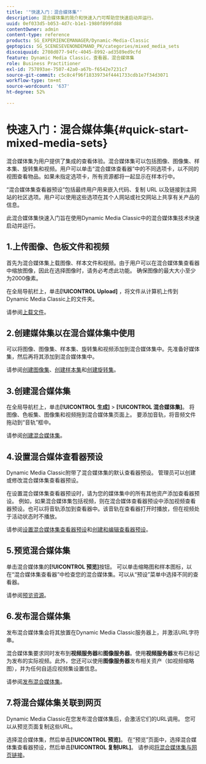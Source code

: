 ```yaml
---
title: '"快速入门：混合媒体集"'
description: 混合媒体集的简介和快速入门可帮助您快速启动并运行。
uuid: 0ef033d5-b053-4d7c-b1e1-1980f899fd88
contentOwner: admin
content-type: reference
products: SG_EXPERIENCEMANAGER/Dynamic-Media-Classic
geptopics: SG_SCENESEVENONDEMAND_PK/categories/mixed_media_sets
discoiquuid: 2708d077-94fc-4045-8992-ad3589ed9cfd
feature: Dynamic Media Classic，查看器，混合媒体集
role: Business Practitioner
exl-id: 757893ae-7507-42a0-a67b-f6542e7231c7
source-git-commit: c5c8c4f96f18339734f4441733cdb1e7f34d3071
workflow-type: tm+mt
source-wordcount: '637'
ht-degree: 52%

---
```


# 快速入门：混合媒体集{#quick-start-mixed-media-sets}

 混合媒体集为用户提供了集成的查看体验。混合媒体集可以包括图像、图像集、样本集、旋转集和视频。用户可以单击“混合媒体查看器”中的不同选项卡，以不同的视图查看物品。如果未指定选项卡，所有资源都将一起显示在样本行中。

“混合媒体集查看器预设”包括最终用户用来嵌入代码、复制 URL 以及链接到主网站的社区选项。用户可以使用这些选项在其个人网站或社交网站上共享有关产品的信息。

此混合媒体集快速入门旨在使用Dynamic Media Classic中的混合媒体集技术快速启动并运行。

## 1.上传图像、色板文件和视频

首先为混合媒体集上载图像、样本文件和视频。由于用户可以在混合媒体集查看器中缩放图像，因此在选择图像时，请务必考虑此功能。 确保图像的最大大小至少为2000像素。

在全局导航栏上，单击&#x200B;**[!UICONTROL Upload]** ，将文件从计算机上传到Dynamic Media Classic上的文件夹。

请参阅[上载文件](uploading-files.md#uploading-your-files)。

## 2.创建媒体集以在混合媒体集中使用

可以将图像、图像集、样本集、旋转集和视频添加到混合媒体集中。先准备好媒体集，然后再将其添加到混合媒体集中。

请参阅[创建图像集](creating-image-set.md#creating-an-image-set)、[创建样本集](creating-swatch-set.md#creating-a-swatch-set)和[创建旋转集](creating-spin-set.md#creating-a-spin-set)。

## 3.创建混合媒体集

在全局导航栏上，单击&#x200B;**[!UICONTROL 生成]** > **[!UICONTROL 混合媒体集]**。 将图像、色板集、图像集和视频拖到混合媒体集页面上。 要添加音轨，将音频文件拖动到“音轨”框中。

请参阅[创建混合媒体集](creating-mixed-media-set.md#creating-a-mixed-media-set)。

## 4.设置混合媒体查看器预设

Dynamic Media Classic附带了混合媒体集的默认查看器预设。 管理员可以创建或修改混合媒体集查看器预设。

在设置混合媒体集查看器预设时，请为您的媒体集中的所有其他资产添加查看器预设。 例如，如果混合媒体集包括视频，则在混合媒体查看器预设中添加视频查看器预设。也可以将音轨添加到查看器中。该音轨在查看器打开时播放，但在视频处于活动状态时不播放。

请参阅[设置混合媒体集查看器预设](setting-mixed-media-set-viewer.md#setting-up-a-mixed-media-set-viewer-preset)和[创建和编辑查看器预设](application-setup.md#adding-and-editing-viewer-presets)。

## 5.预览混合媒体集

单击混合媒体集的&#x200B;**[!UICONTROL 预览]**&#x200B;按钮。 可以单击缩略图和样本图标，以在“混合媒体集查看器”中检查您的混合媒体集。可以从“预设”菜单中选择不同的查看器。

请参阅[预览资源](previewing-asset.md#previewing-an-asset)。

## 6.发布混合媒体集

发布混合媒体集会将其放置在Dynamic Media Classic服务器上，并激活URL字符串。

混合媒体集要求同时发布到&#x200B;**视频服务器**&#x200B;和&#x200B;**图像服务器**。使用&#x200B;**视频服务器**&#x200B;发布已标记为发布的实际视频。此外，您还可以使用&#x200B;**图像服务器**&#x200B;发布相关资产（如视频缩略图），并为任何自适应视频集设置信息。

请参阅[发布混合媒体集](publishing-mixed-media-set.md#publishing-a-mixed-media-set)。

## 7.将混合媒体集关联到网页

Dynamic Media Classic在您发布混合媒体集后，会激活它们的URL调用。 您可以从预览页面复制这些URL。

选择混合媒体集，然后单击&#x200B;**[!UICONTROL 预览]**。 在“预览”页面中，选择混合媒体集查看器预设，然后单击&#x200B;**[!UICONTROL 复制URL]**。 请参阅[将混合媒体集与网页链接](linking-mixed-media-set-web.md#linking-a-mixed-media-set-to-a-web-page)。
